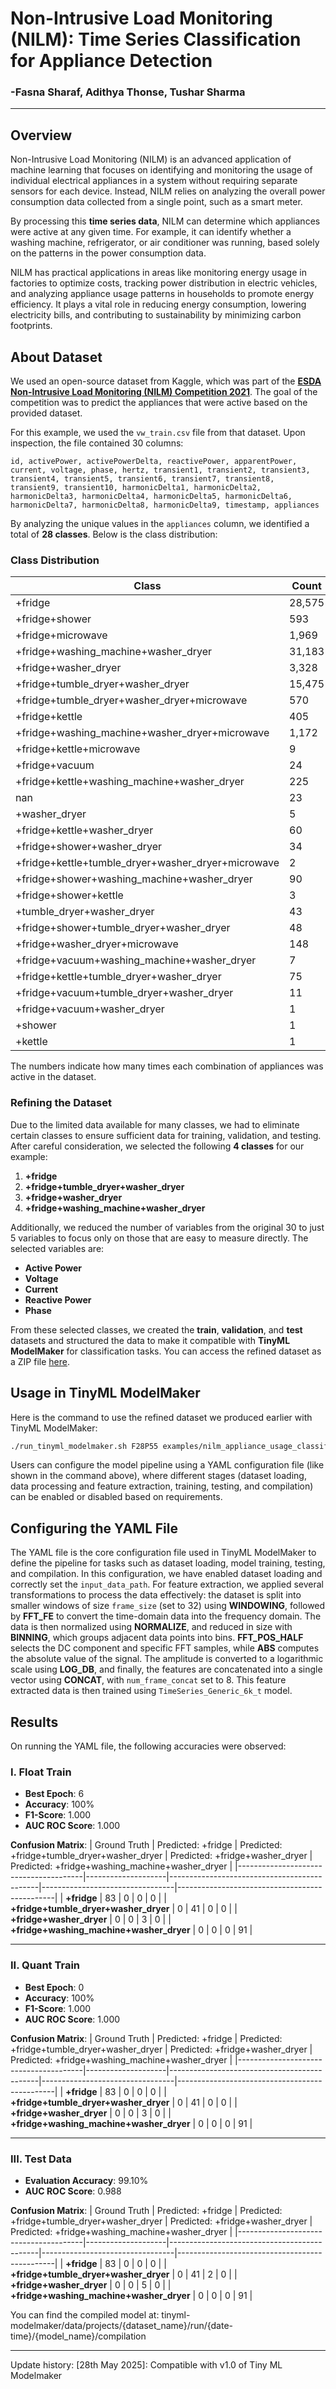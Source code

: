 # Non-Intrusive Load Monitoring (NILM): Time Series Classification for Appliance Detection
### -Fasna Sharaf, Adithya Thonse, Tushar Sharma
<hr>

## Overview  

Non-Intrusive Load Monitoring (NILM) is an advanced application of machine learning that focuses on identifying and monitoring the usage of individual electrical appliances in a system without requiring separate sensors for each device. Instead, NILM relies on analyzing the overall power consumption data collected from a single point, such as a smart meter.

By processing this **time series data**, NILM can determine which appliances were active at any given time. For example, it can identify whether a washing machine, refrigerator, or air conditioner was running, based solely on the patterns in the power consumption data.

NILM has practical applications in areas like monitoring energy usage in factories to optimize costs, tracking power distribution in electric vehicles, and analyzing appliance usage patterns in households to promote energy efficiency. It plays a vital role in reducing energy consumption, lowering electricity bills, and contributing to sustainability by minimizing carbon footprints.

## About Dataset

We used an open-source dataset from Kaggle, which was part of the [**ESDA Non-Intrusive Load Monitoring (NILM) Competition 2021**](https://www.kaggle.com/competitions/esda-nilm-2021). The goal of the competition was to predict the appliances that were active based on the provided dataset.

For this example, we used the `vw_train.csv` file from that dataset. Upon inspection, the file contained 30 columns:

`id, activePower, activePowerDelta, reactivePower, apparentPower, current, voltage, phase, hertz, transient1, transient2, transient3, transient4, transient5, transient6, transient7, transient8, transient9, transient10, harmonicDelta1, harmonicDelta2, harmonicDelta3, harmonicDelta4, harmonicDelta5, harmonicDelta6, harmonicDelta7, harmonicDelta8, harmonicDelta9, timestamp, appliances`

By analyzing the unique values in the `appliances` column, we identified a total of **28 classes**. Below is the class distribution:

### **Class Distribution**
| **Class**                                             | **Count** |
|-------------------------------------------------------|-----------|
| +fridge                                               | 28,575    |
| +fridge+shower                                        | 593       |
| +fridge+microwave                                     | 1,969     |
| +fridge+washing_machine+washer_dryer                  | 31,183    |
| +fridge+washer_dryer                                  | 3,328     |
| +fridge+tumble_dryer+washer_dryer                     | 15,475    |
| +fridge+tumble_dryer+washer_dryer+microwave           | 570       |
| +fridge+kettle                                        | 405       |
| +fridge+washing_machine+washer_dryer+microwave        | 1,172     |
| +fridge+kettle+microwave                              | 9         |
| +fridge+vacuum                                        | 24        |
| +fridge+kettle+washing_machine+washer_dryer           | 225       |
| nan                                                   | 23        |
| +washer_dryer                                         | 5         |
| +fridge+kettle+washer_dryer                           | 60        |
| +fridge+shower+washer_dryer                           | 34        |
| +fridge+kettle+tumble_dryer+washer_dryer+microwave    | 2         |
| +fridge+shower+washing_machine+washer_dryer           | 90        |
| +fridge+shower+kettle                                 | 3         |
| +tumble_dryer+washer_dryer                            | 43        |
| +fridge+shower+tumble_dryer+washer_dryer              | 48        |
| +fridge+washer_dryer+microwave                        | 148       |
| +fridge+vacuum+washing_machine+washer_dryer           | 7         |
| +fridge+kettle+tumble_dryer+washer_dryer              | 75        |
| +fridge+vacuum+tumble_dryer+washer_dryer              | 11        |
| +fridge+vacuum+washer_dryer                           | 1         |
| +shower                                               | 1         |
| +kettle                                               | 1         |

The numbers indicate how many times each combination of appliances was active in the dataset.

### Refining the Dataset

Due to the limited data available for many classes, we had to eliminate certain classes to ensure sufficient data for training, validation, and testing. After careful consideration, we selected the following **4 classes** for our example:

1. **+fridge**  
2. **+fridge+tumble_dryer+washer_dryer**  
3. **+fridge+washer_dryer**  
4. **+fridge+washing_machine+washer_dryer**

Additionally, we reduced the number of variables from the original 30 to just 5 variables to focus only on those that are easy to measure directly. The selected variables are:  

- **Active Power**  
- **Voltage**  
- **Current**  
- **Reactive Power**  
- **Phase**

From these selected classes, we created the **train**, **validation**, and **test** datasets and structured the data to make it compatible with **TinyML ModelMaker** for classification tasks. You can access the refined dataset as a ZIP file [here](http://software-dl.ti.com/C2000/esd/mcu_ai/01_01_00/datasets/esda_nilm_2021_5_variable_4_class_dataset.zip).

## Usage in TinyML ModelMaker

Here is the command to use the refined dataset we produced earlier with TinyML ModelMaker:

```bash
./run_tinyml_modelmaker.sh F28P55 examples/nilm_appliance_usage_classification/config.yaml
```

Users can configure the model pipeline using a YAML configuration file (like shown in the command above), where different stages (dataset loading, data processing and feature extraction, training, testing, and compilation) can be enabled or disabled based on requirements.

## Configuring the YAML File

The YAML file is the core configuration file used in TinyML ModelMaker to define the pipeline for tasks such as dataset loading, model training, testing, and compilation. In this configuration, we have enabled dataset loading and correctly set the `input_data_path`. For feature extraction, we applied several transformations to process the data effectively: the dataset is split into smaller windows of size `frame_size` (set to 32) using **WINDOWING**, followed by **FFT_FE** to convert the time-domain data into the frequency domain. The data is then normalized using **NORMALIZE**, and reduced in size with **BINNING**, which groups adjacent data points into bins. **FFT_POS_HALF** selects the DC component and specific FFT samples, while **ABS** computes the absolute value of the signal. The amplitude is converted to a logarithmic scale using **LOG_DB**, and finally, the features are concatenated into a single vector using **CONCAT**, with `num_frame_concat` set to 8. This feature extracted data is then trained using `TimeSeries_Generic_6k_t` model.

## Results

On running the YAML file, the following accuracies were observed:

### **I. Float Train**
- **Best Epoch**: 6  
- **Accuracy**: 100%  
- **F1-Score**: 1.000  
- **AUC ROC Score**: 1.000  

**Confusion Matrix**:
| Ground Truth                          | Predicted: +fridge | Predicted: +fridge+tumble_dryer+washer_dryer | Predicted: +fridge+washer_dryer | Predicted: +fridge+washing_machine+washer_dryer |
|---------------------------------------|--------------------|---------------------------------------------|---------------------------------|-----------------------------------------------|
| **+fridge**                           | 83                 | 0                                           | 0                               | 0                                             |
| **+fridge+tumble_dryer+washer_dryer** | 0                  | 41                                          | 0                               | 0                                             |
| **+fridge+washer_dryer**              | 0                  | 0                                           | 3                               | 0                                             |
| **+fridge+washing_machine+washer_dryer** | 0                | 0                                           | 0                               | 91                                            |

---

### **II. Quant Train**
- **Best Epoch**: 0  
- **Accuracy**: 100%  
- **F1-Score**: 1.000  
- **AUC ROC Score**: 1.000  

**Confusion Matrix**:
| Ground Truth                          | Predicted: +fridge | Predicted: +fridge+tumble_dryer+washer_dryer | Predicted: +fridge+washer_dryer | Predicted: +fridge+washing_machine+washer_dryer |
|---------------------------------------|--------------------|---------------------------------------------|---------------------------------|-----------------------------------------------|
| **+fridge**                           | 83                 | 0                                           | 0                               | 0                                             |
| **+fridge+tumble_dryer+washer_dryer** | 0                  | 41                                          | 0                               | 0                                             |
| **+fridge+washer_dryer**              | 0                  | 0                                           | 3                               | 0                                             |
| **+fridge+washing_machine+washer_dryer** | 0                | 0                                           | 0                               | 91                                            |

---

### **III. Test Data**
- **Evaluation Accuracy**: 99.10%  
- **AUC ROC Score**: 0.988  

**Confusion Matrix**:
| Ground Truth                          | Predicted: +fridge | Predicted: +fridge+tumble_dryer+washer_dryer | Predicted: +fridge+washer_dryer | Predicted: +fridge+washing_machine+washer_dryer |
|---------------------------------------|--------------------|---------------------------------------------|---------------------------------|-----------------------------------------------|
| **+fridge**                           | 83                 | 0                                           | 0                               | 0                                             |
| **+fridge+tumble_dryer+washer_dryer** | 0                  | 41                                          | 2                               | 0                                             |
| **+fridge+washer_dryer**              | 0                  | 0                                           | 5                               | 0                                             |
| **+fridge+washing_machine+washer_dryer** | 0                | 0                                           | 0                               | 91                                                  |


You can find the compiled model at: tinyml-modelmaker/data/projects/{dataset_name}/run/{date-time}/{model_name}/compilation

<hr>
Update history:
[28th May 2025]: Compatible with v1.0 of Tiny ML Modelmaker
